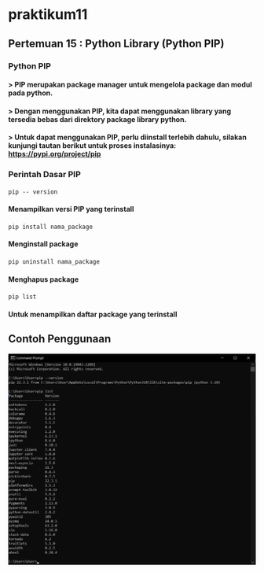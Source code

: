 # praktikum11

## Pertemuan 15 : Python Library (Python PIP)
### Python PIP
#### > PIP merupakan package manager untuk mengelola package dan modul pada python.
#### > Dengan menggunakan PIP, kita dapat menggunakan library yang tersedia bebas dari direktory package library python.
#### > Untuk dapat menggunakan PIP, perlu diinstall terlebih dahulu, silakan kunjungi tautan berikut untuk proses instalasinya: https://pypi.org/project/pip

### Perintah Dasar PIP
```
pip -- version
```
#### Menampilkan versi PIP yang terinstall
```
pip install nama_package
```
#### Menginstall package
```
pip uninstall nama_package
```
#### Menghapus package
```
pip list
```
#### Untuk menampilkan daftar package yang terinstall
## Contoh Penggunaan
![Gambar1](gambar/foto.png)
